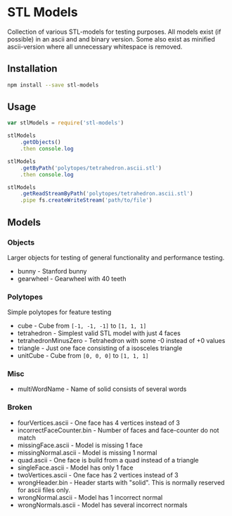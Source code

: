 # STL Models

Collection of various STL-models for testing purposes.
All models exist (if possible) in an ascii and and binary version.
Some also exist as minified ascii-version where all unnecessary whitespace is removed.


## Installation

```sh
npm install --save stl-models
```


## Usage

```js
var stlModels = require('stl-models')

stlModels
	.getObjects()
	.then console.log

stlModels
	.getByPath('polytopes/tetrahedron.ascii.stl')
	.then console.log

stlModels
	.getReadStreamByPath('polytopes/tetrahedron.ascii.stl')
	.pipe fs.createWriteStream('path/to/file')
```


## Models

### Objects

Larger objects for testing of general functionality and performance testing.

- bunny - Stanford bunny
- gearwheel - Gearwheel with 40 teeth


### Polytopes

Simple polytopes for feature testing

- cube - Cube from `[-1, -1, -1]` to `[1, 1, 1]`
- tetrahedron - Simplest valid STL model with just 4 faces
- tetrahedronMinusZero - Tetrahedron with some -0 instead of +0 values
- triangle - Just one face consisting of a isosceles triangle
- unitCube - Cube from `[0, 0, 0]` to `[1, 1, 1]`


### Misc

- multiWordName - Name of solid consists of several words


### Broken

- fourVertices.ascii - One face has 4 vertices instead of 3
- incorrectFaceCounter.bin - Number of faces and face-counter do not match
- missingFace.ascii - Model is missing 1 face
- missingNormal.ascii - Model is missing 1 normal
- quad.ascii - One face is build from a quad instead of a triangle
- singleFace.ascii - Model has only 1 face
- twoVertices.ascii - One face has 2 vertices instead of 3
- wrongHeader.bin - Header starts with "solid". This is normally reserved for ascii files only.
- wrongNormal.ascii - Model has 1 incorrect normal
- wrongNormals.ascii - Model has several incorrect normals
